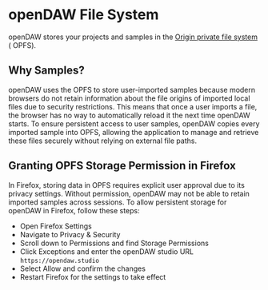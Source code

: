 # openDAW File System

openDAW stores your projects and samples in the
[Origin private file system](https://developer.mozilla.org/en-US/docs/Web/API/File_System_API/Origin_private_file_system) (
OPFS).

## Why Samples?

openDAW uses the OPFS to store user-imported samples because modern browsers do not retain
information about the file origins of imported local files due to security restrictions. This means that once a user
imports a file, the browser has no way to automatically reload it the next time openDAW starts. To ensure persistent
access to user samples, openDAW copies every imported sample into OPFS, allowing the application to manage and retrieve
these files securely without relying on external file paths.

## Granting OPFS Storage Permission in Firefox
In Firefox, storing data in OPFS requires explicit user approval due to its privacy settings. Without permission, openDAW may not be able to retain imported samples across sessions. To allow persistent storage for openDAW in Firefox, follow these steps:

* Open Firefox Settings
* Navigate to Privacy & Security
* Scroll down to Permissions and find Storage Permissions
* Click Exceptions and enter the openDAW studio URL `https://opendaw.studio`
* Select Allow and confirm the changes
* Restart Firefox for the settings to take effect